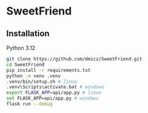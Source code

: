 # SweetFriend

## Installation

Python 3.12

```sh
git clone https://github.com/dmicz/SweetFriend.git
cd SweetFriend
pip install -r requirements.txt
python -m venv .venv
.venv/bin/setup.sh # linux
.venv\Scripts\activate.bat # windows
export FLASK_APP=api/app.py # linux
set FLASK_APP=api/app.py # windows
flask run --debug
```